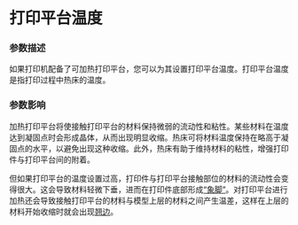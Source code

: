 打印平台温度
====
### **参数描述**
如果打印机配备了可加热打印平台，您可以为其设置打印平台温度。打印平台温度是指打印过程中热床的温度。  

### **参数影响**
加热打印平台将使接触打印平台的材料保持微弱的流动性和粘性。某些材料在温度达到凝固点时会形成晶体，从而出现明显收缩。热床可将材料温度保持在略高于凝固点的水平，以避免出现这种收缩。此外，热床有助于维持材料的粘性，增强打印件与打印平台间的附着。

但如果打印平台的温度设置过高，打印件与打印平台接触部位的材料的流动性会变得很大。这会导致材料轻微下垂，进而在打印件底部形成[“象脚”](../troubleshooting/elephants_foot.md)。对打印平台进行加热还会导致接触打印平台的材料与模型上层的材料之间产生温差，这样在上层的材料开始收缩时就会出现[翘边](../troubleshooting/warping.md)。